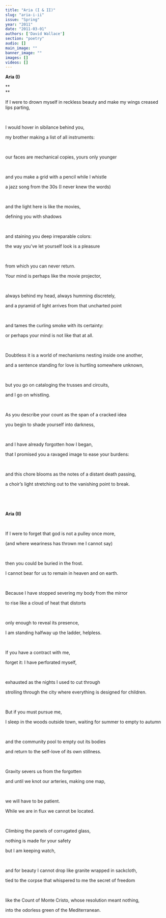 ```yaml
---
title: "Aria (I & II)"
slug: "aria-i-ii"
issue: "Spring"
year: "2011"
date: "2011-03-01"
authors: ['David Wallace']
section: "poetry"
audio: []
main_image: ""
banner_image: ""
images: []
videos: []
---
```

**Aria (I)**

**  
**

If I were to drown myself in reckless beauty and make my wings creased lips parting,

  

 I would hover in sibilance behind you,

 my brother making a list of all instruments:

  

 our faces are mechanical copies, yours only younger

  

 and you make a grid with a pencil while I whistle

 a jazz song from the 30s (I never knew the words)

  

 and the light here is like the movies,

 defining you with shadows

  

 and staining you deep irreparable colors:

 the way you’ve let yourself look is a pleasure

  

 from which you can never return.

 Your mind is perhaps like the movie projector,

  

 always behind my head, always humming discretely,

 and a pyramid of light arrives from that uncharted point

  

 and tames the curling smoke with its certainty:

 or perhaps your mind is not like that at all.

  

 Doubtless it is a world of mechanisms nesting inside one another,

 and a sentence standing for love is hurtling somewhere unknown,

  

 but you go on cataloging the trusses and circuits,

 and I go on whistling.

  

 As you describe your count as the span of a cracked idea

 you begin to shade yourself into darkness,

  

 and I have already forgotten how I began,

 that I promised you a ravaged image to ease your burdens:

  

 and this chore blooms as the notes of a distant death passing,

 a choir’s light stretching out to the vanishing point to break.

  

  

 **Aria (II)**

  

 If I were to forget that god is not a pulley once more,

 (and where weariness has thrown me I cannot say)

  

 then you could be buried in the frost.

 I cannot bear for us to remain in heaven and on earth.

  

 Because I have stopped severing my body from the mirror

 to rise like a cloud of heat that distorts

  

 only enough to reveal its presence,

 I am standing halfway up the ladder, helpless.

  

 If you have a contract with me,

 forget it: I have perforated myself,

  

 exhausted as the nights I used to cut through

 strolling through the city where everything is designed for children.

  

 But if you must pursue me,

 I sleep in the woods outside town, waiting for summer to empty to autumn

  

 and the community pool to empty out its bodies

 and return to the self-love of its own stillness.

  

 Gravity severs us from the forgotten

 and until we knot our arteries, making one map,

  

 we will have to be patient.

 While we are in flux we cannot be located.

  

 Climbing the panels of corrugated glass,

 nothing is made for your safety

 but I am keeping watch,

  

 and for beauty I cannot drop like granite wrapped in sackcloth,

 tied to the corpse that whispered to me the secret of freedom

  

 like the Count of Monte Cristo, whose resolution meant nothing,

 into the odorless green of the Mediterranean.

